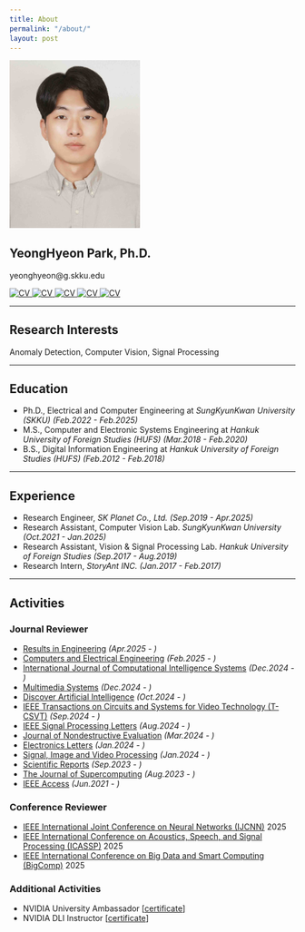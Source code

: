 ```yaml
---
title: About
permalink: "/about/"
layout: post
---
```


<img src="https://github.com/YeongHyeon/YeongHyeon.github.io/blob/master/images/profile.jpeg?raw=true" width="230" alt="Profile">
<h2>YeongHyeon Park, Ph.D.</h2>
<p>yeonghyeon@g.skku.edu</p>
<p>
  <a href="https://yeonghyeon.github.io/resume/CV_YeongHyeon.pdf">
    <img src="https://img.shields.io/badge/CV-000000?style=for-the-badge&logoColor=white" alt="CV">  
  </a>
  <a href="https://scholar.google.com/citations?hl=en&user=cZq6j0MAAAAJ">
    <img src="https://img.shields.io/badge/Google Scholar-4285F4?style=for-the-badge&logoColor=white" alt="CV">  
  </a>
  <a href="https://www.linkedin.com/in/yeonghyeon-park-25aa97138/">
    <img src="https://img.shields.io/badge/LinkedIn-0A66C2?style=for-the-badge&logoColor=white" alt="CV">  
  </a>
  <a href="https://github.com/YeongHyeon">
    <img src="https://img.shields.io/badge/Github-000000?style=for-the-badge&logoColor=white" alt="CV">  
  </a>
  <a href="https://huggingface.co/YeongHyeon">
    <img src="https://img.shields.io/badge/HuggingFace-FFD21E?style=for-the-badge&logoColor=white" alt="CV">  
  </a>
</p>
      
-----

## Research Interests

Anomaly Detection, Computer Vision, Signal Processing

-----

## Education

+ Ph.D., Electrical and Computer Engineering at *SungKyunKwan University (SKKU)* _(Feb.2022 - Feb.2025)_ <br/>
+ M.S., Computer and Electronic Systems Engineering at *Hankuk University of Foreign Studies (HUFS)* _(Mar.2018 - Feb.2020)_ <br/>
+ B.S., Digital Information Engineering at *Hankuk University of Foreign Studies (HUFS)* _(Feb.2012 - Feb.2018)_ <br/>

-----

## Experience
+ Research Engineer, *SK Planet Co., Ltd.* _(Sep.2019 - Apr.2025)_ <br/>
+ Research Assistant, Computer Vision Lab. *SungKyunKwan University* _(Oct.2021 - Jan.2025)_ <br/> 
+ Research Assistant, Vision & Signal Processing Lab. *Hankuk University of Foreign Studies* _(Sep.2017 - Aug.2019)_ <br/>
+ Research Intern, *StoryAnt INC.* _(Jan.2017 - Feb.2017)_ <br/> 

-----

## Activities 

### Journal Reviewer
+ <a href="https://www.sciencedirect.com/journal/results-in-engineering">Results in Engineering</a> _(Apr.2025 - )_
+ <a href="https://www.sciencedirect.com/journal/computers-and-electrical-engineering">Computers and Electrical Engineering</a> _(Feb.2025 - )_
+ <a href="https://link.springer.com/journal/44196">International Journal of Computational Intelligence Systems</a> _(Dec.2024 - )_
+ <a href="https://link.springer.com/journal/530">Multimedia Systems</a> _(Dec.2024 - )_
+ <a href="https://link.springer.com/journal/44163">Discover Artificial Intelligence</a> _(Oct.2024 - )_
+ <a href="https://ieeexplore.ieee.org/xpl/RecentIssue.jsp?punumber=76">IEEE Transactions on Circuits and Systems for Video Technology (T-CSVT)</a> _(Sep.2024 - )_
+ <a href="https://ieeexplore.ieee.org/xpl/RecentIssue.jsp?punumber=97">IEEE Signal Processing Letters</a> _(Aug.2024 - )_
+ <a href="https://link.springer.com/journal/10921">Journal of Nondestructive Evaluation</a> _(Mar.2024 - )_   
+ <a href="https://ietresearch.onlinelibrary.wiley.com/journal/1350911x">Electronics Letters</a> _(Jan.2024 - )_   
+ <a href="https://link.springer.com/journal/11760">Signal, Image and Video Processing</a> _(Jan.2024 - )_   
+ <a href="https://www.nature.com/srep/">Scientific Reports</a> _(Sep.2023 - )_
+ <a href="https://link.springer.com/journal/11227">The Journal of Supercomputing</a> _(Aug.2023 - )_
+ <a href="https://ieeexplore.ieee.org/xpl/RecentIssue.jsp?punumber=6287639">IEEE Access</a> _(Jun.2021 - )_

### Conference Reviewer
+ <a href="https://2025.ijcnn.org/">IEEE International Joint Conference on Neural Networks (IJCNN)</a> 2025
+ <a href="https://2025.ieeeicassp.org/">IEEE International Conference on Acoustics, Speech, and Signal Processing (ICASSP)</a> 2025
+ <a href="https://www.bigcomputing.org/conf2025/index.html">IEEE International Conference on Big Data and Smart Computing (BigComp)</a> 2025

### Additional Activities
* NVIDIA University Ambassador [<a href="https://learn.nvidia.com/certificates?id=1403c0a68647461485704f0b0041cf86">certificate</a>]  
* NVIDIA DLI Instructor [<a href="https://learn.nvidia.com/certificates?id=96017e53395a4dacb32dfe69be7d2530">certificate</a>]  
